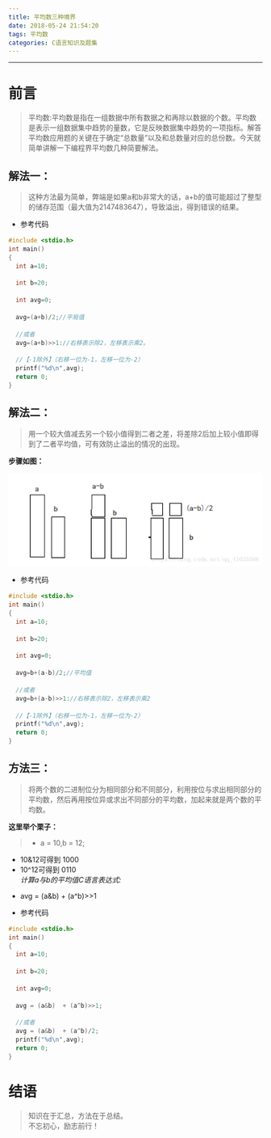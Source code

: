 ```yaml
---
title: 平均数三种境界
date: 2018-05-24 21:54:20
tags: 平均数
categories: C语言知识及题集
---
```

---
# 前言
>平均数:平均数是指在一组数据中所有数据之和再除以数据的个数。平均数是表示一组数据集中趋势的量数，它是反映数据集中趋势的一项指标。解答平均数应用题的关键在于确定“总数量”以及和总数量对应的总份数。今天就简单讲解一下编程界平均数几种简要解法。  
<!-- more -->
## 解法一：
>这种方法最为简单，弊端是如果a和b非常大的话，a+b的值可能超过了整型的储存范围（最大值为2147483647），导致溢出，得到错误的结果。

 - 参考代码

~~~c
#include <stdio.h>  
int main()  
{  
  int a=10;    

  int b=20;    

  int avg=0;    

  avg=(a+b)/2;//平局值    

  //或者
  avg=(a+b)>>1://右移表示除2，左移表示乘2。

  //【-1除外】（右移一位为-1，左移一位为-2）    
  printf("%d\n",avg);
  return 0;  
}  
~~~
## 解法二：
>用一个较大值减去另一个较小值得到二者之差，将差除2后加上较小值即得到了二者平均值，可有效防止溢出的情况的出现。

**步骤如图：**

![图片加载](/img/2018523.png)  
 - 参考代码  

~~~c
#include <stdio.h>  
int main()  
{  
  int a=10;   

  int b=20;    

  int avg=0;    

  avg=b+(a-b)/2;//平均值    

  //或者    
  avg=b+(a-b)>>1://右移表示除2，左移表示乘2

  //【-1除外】（右移一位为-1，左移一位为-2）
  printf("%d\n",avg);
  return 0;  
}   
~~~
## 方法三：  
>将两个数的二进制位分为相同部分和不同部分，利用按位与求出相同部分的平均数，然后再用按位异或求出不同部分的平均数，加起来就是两个数的平均数。

**这里举个栗子：**  
> * a = 10,b = 12;
* 10&12可得到        1000
* 10^12可得到        0110  
*计算a与b的平均值C语言表达式:*
- avg = (a&b)  + (a^b)>>1

 - 参考代码

~~~c
#include <stdio.h>  
int main()  
{  
  int a=10;    

  int b=20;    

  int avg=0;    

  avg = (a&b)  + (a^b)>>1;    

  //或者    
  avg = (a&b)  + (a^b)/2;    
  printf("%d\n",avg);
  return 0;  
}   
~~~

# 结语
>知识在于汇总，方法在于总结。  
>不忘初心，励志前行！
